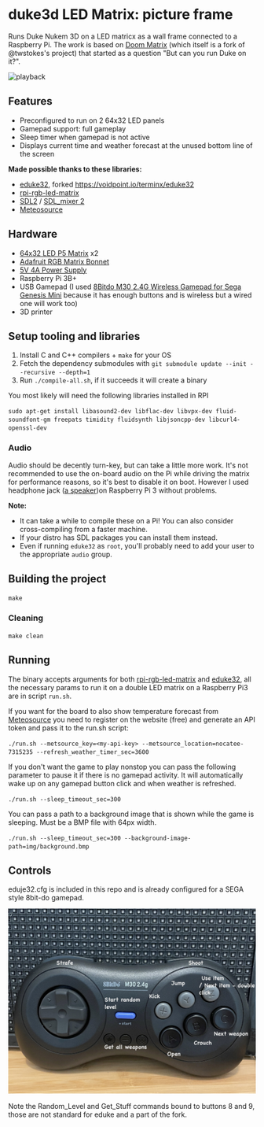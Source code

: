 # duke3d LED Matrix: picture frame

Runs Duke Nukem 3D on a LED matricx as a wall frame connected to a Raspberry Pi.
The work is based on [Doom Matrix](https://github.com/bestander/doom-matrix) (which itself is a fork of @twstokes's project) that started as
a question "But can you run Duke on it?".

![playback](img/play.gif)


## Features

- Preconfigured to run on 2 64x32 LED panels
- Gamepad support: full gameplay
- Sleep timer when gamepad is not active
- Displays current time and weather forecast at the unused bottom line of the screen

**Made possible thanks to these libraries:**
- [eduke32](https://github.com/bestander/eduke32), forked https://voidpoint.io/terminx/eduke32
- [rpi-rgb-led-matrix](https://github.com/hzeller/rpi-rgb-led-matrix)
- [SDL2](https://github.com/libsdl-org/SDL) / [SDL_mixer 2](https://github.com/libsdl-org/SDL_mixer)
- [Meteosource](https://github.com/Meteosource/meteosource_cpp)

## Hardware
- [64x32 LED P5 Matrix](https://www.adafruit.com/product/2277) x2
- [Adafruit RGB Matrix Bonnet](https://www.adafruit.com/product/3211)
- [5V 4A Power Supply](https://www.adafruit.com/product/1466)
- Raspberry Pi 3B+
- USB Gamepad (I used [8Bitdo M30 2.4G Wireless Gamepad for Sega Genesis Mini](https://www.amazon.com/dp/B07XPHP57T) because it has enough buttons and is wireless but a wired one will work too)
- 3D printer

## Setup tooling and libraries

1. Install C and C++ compilers + `make` for your OS
1. Fetch the dependency submodules with `git submodule update --init --recursive --depth=1`
1. Run `./compile-all.sh`, if it succeeds it will create a binary

You most likely will need the following libraries installed in RPI

`sudo apt-get install libasound2-dev libflac-dev libvpx-dev fluid-soundfont-gm freepats timidity fluidsynth libjsoncpp-dev libcurl4-openssl-dev`

### Audio

Audio should be decently turn-key, but can take a little more work. It's not recommended to use the on-board audio on the Pi while driving the matrix for performance reasons, so it's best to disable it on boot. However I used headphone jack ([a speaker](https://www.amazon.com/dp/B0BM996CD9))on Raspberry Pi 3 without problems.

**Note:** 
- It can take a while to compile these on a Pi! You can also consider cross-compiling from a faster machine.
- If your distro has SDL packages you can install them instead.
- Even if running `eduke32` as `root`, you'll probably need to add your user to the appropriate `audio` group.

## Building the project

`make`

### Cleaning

`make clean`

## Running

The binary accepts arguments for both [rpi-rgb-led-matrix](https://github.com/hzeller/rpi-rgb-led-matrix/tree/master) and [eduke32](https://github.com/bestander/eduke32), all the necessary params to run it on a double LED matrix on a Raspberry Pi3 are in script `run.sh`.

If you want for the board to also show temperature forecast from [Meteosource](https://github.com/Meteosource/meteosource_cpp) you need to register on the website (free) and generate an API token and pass it to the run.sh script:

`./run.sh --metsource_key=<my-api-key> --metsource_location=nocatee-7315235 --refresh_weather_timer_sec=3600`

If you don't want the game to play nonstop you can pass the following parameter to pause it if there is no gamepad activity.
It will automatically wake up on any gamepad button click and when weather is refreshed. 

`./run.sh --sleep_timeout_sec=300`

You can pass a path to a background image that is shown while the game is sleeping. Must be a BMP file with 64px width.

`./run.sh --sleep_timeout_sec=300 --background-image-path=img/background.bmp`

## Controls

eduje32.cfg is included in this repo and is already configured for a SEGA style 8bit-do gamepad.

![Gamepad](img/gamepad.jpg)

Note the Random_Level and Get_Stuff commands bound to buttons 8 and 9, those are not standard for eduke and a part of the fork.
